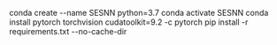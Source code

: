 conda create --name SESNN python=3.7
conda activate SESNN
conda install pytorch torchvision cudatoolkit=9.2 -c pytorch
pip install -r requirements.txt --no-cache-dir
